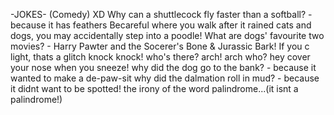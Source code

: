 -JOKES- (Comedy) XD
Why can a shuttlecock fly faster than a softball? - because it has feathers
Becareful where you walk after it rained cats and dogs, you may accidentally step into a poodle!
What are dogs' favourite two movies? - Harry Pawter and the Socerer's Bone & Jurassic Bark!
If you c light, thats a glitch
knock knock! who's there? arch! arch who? hey cover your nose when you sneeze!
why did the dog go to the bank? - because it wanted to make a de-paw-sit
why did the dalmation roll in mud? - because it didnt want to be spotted!
the irony of the word palindrome...(it isnt a palindrome!)
